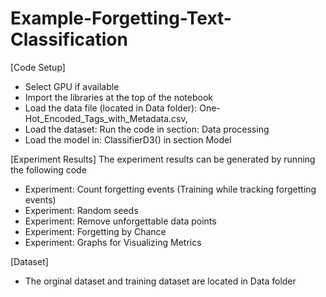 # Example-Forgetting-Text-Classification

[Code Setup]
- Select GPU if available
- Import the libraries at the top of the notebook
- Load the data file (located in Data folder): One-Hot_Encoded_Tags_with_Metadata.csv, 
- Load the dataset: Run the code in section: Data processing
- Load the model in: ClassifierD3() in section Model


[Experiment Results]
The experiment results can be generated by running the following code
- Experiment: Count forgetting events (Training while tracking forgetting events)
- Experiment: Random seeds
- Experiment: Remove unforgettable data points
- Experiment: Forgetting by Chance
- Experiment: Graphs for Visualizing Metrics

[Dataset]
- The orginal dataset and training dataset are located in Data folder
